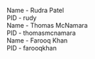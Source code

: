 Name - Rudra Patel <br> PID - rudy
<br> Name - Thomas McNamara <br> PID - thomasmcnamara
<br>Name - Farooq Khan <br> PID - farooqkhan
